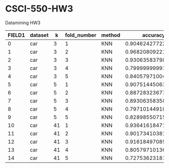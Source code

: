 # CSCI-550-HW3
Datamining HW3

|FIELD1|dataset|k  |fold_number|method|accuracy          |precision         |recall            |
|------|-------|---|-----------|------|------------------|------------------|------------------|
|0     |car    |3  |1          |KNN   |0.9046242772227606|0.9046242772227605|0.9046242772227605|
|1     |car    |3  |2          |KNN   |0.9682080922149087|0.9682080922149086|0.9682080922149086|
|2     |car    |3  |3          |KNN   |0.9306358379843408|0.9306358379013665|0.8702702700701241|
|3     |car    |3  |4          |KNN   |0.7999999999130434|0.799999999826087 |0.5714285713989944|
|4     |car    |3  |5          |KNN   |0.8405797100462087|0.84057970994749  |0.6373626373022582|
|5     |car    |5  |1          |KNN   |0.9075144506314946|0.9075144506314945|0.9075144506314945|
|6     |car    |5  |2          |KNN   |0.8872832367703566|0.8872832367703565|0.8872832367703565|
|7     |car    |5  |3          |KNN   |0.8930635835878246|0.8930635835878244|0.8930635835878244|
|8     |car    |5  |4          |KNN   |0.7971014491892459|0.7971014491031296|0.5670103092507174|
|9     |car    |5  |5          |KNN   |0.8289855071510186|0.8289855070556605|0.6177105831025008|
|10    |car    |41 |1          |KNN   |0.9364161847188347|0.9364161847188345|0.9364161847188345|
|11    |car    |41 |2          |KNN   |0.9017341038140266|0.9017341038140264|0.9017341038140264|
|12    |car    |41 |3          |KNN   |0.9161849708576967|0.9161849708576965|0.9161849708576965|
|13    |car    |41 |4          |KNN   |0.8057971013606384|0.8057971012720018|0.5803757828474423|
|14    |car    |41 |5          |KNN   |0.7275362318181054|0.7275362317521529|0.4709193245887733|
